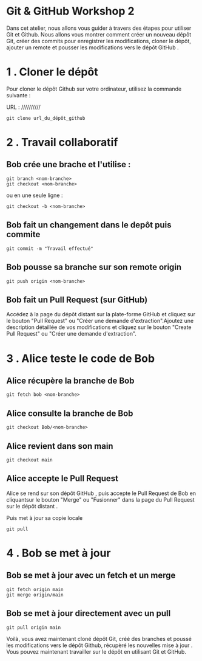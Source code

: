 # Git & GitHub Workshop 2

Dans cet atelier, nous allons vous guider à travers des étapes pour utiliser Git et Github. Nous allons vous montrer comment créer un nouveau dépôt Git, créer des commits pour enregistrer les modifications, cloner le dépôt, ajouter un remote et pousser les modifications vers le dépôt GitHub .

# 1 . Cloner le dépôt
Pour cloner le dépôt Github sur votre ordinateur, utilisez la commande suivante :

URL : //////////

```
git clone url_du_dépôt_github
```

# 2 . Travail collaboratif 
## Bob crée une brache et l'utilise : 
```
git branch <nom-branche>
git checkout <nom-branche>
```
ou en une seule ligne :
```
git checkout -b <nom-branche>
```
## Bob fait un changement dans le depôt puis commite
```
git commit -m "Travail effectué"
```
## Bob pousse sa branche sur son remote origin
```
git push origin <nom-branche>
```
## Bob fait un Pull Request (sur GitHub)

Accédez à la page du dépôt distant sur la plate-forme GitHub et cliquez sur le bouton "Pull Request" ou "Créer une demande d'extraction".Ajoutez une description détaillée de vos modifications et cliquez sur le bouton "Create Pull Request" ou "Créer une demande d'extraction".

# 3 . Alice teste le code de Bob 
## Alice récupère la branche de Bob
```
git fetch bob <nom-branche>
``` 

## Alice consulte la branche de Bob
```
git checkout Bob/<nom-branche>
```
## Alice revient dans son main
```
git checkout main
```
## Alice accepte le Pull Request
Alice se rend sur son dépôt GitHub , puis accepte le Pull Request de Bob en cliquantsur le bouton "Merge" ou "Fusionner" dans la page du Pull Request sur le dépôt distant .

Puis met à jour sa copie locale 
```
git pull
```
# 4 .  Bob se met à jour

## Bob se met à jour avec un fetch et un merge
```
git fetch origin main
git merge origin/main
``` 

## Bob se met à jour directement avec un pull
```
git pull origin main
```


Voilà, vous avez maintenant cloné dépôt Git, créé des branches et poussé les modifications vers le dépôt Github, récupèré les nouvelles mise à jour .  Vous pouvez maintenant travailler sur le dépôt en utilisant Git et GitHub.

